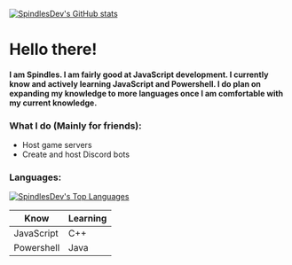 [![SpindlesDev's GitHub stats](https://github-readme-stats.vercel.app/api?username=SpindlesDev&show_icons=true&theme=algolia)](https://github.com/anuraghazra/github-readme-stats)

# Hello there!
<h4>
<p>I am Spindles. I am fairly good at JavaScript development. I currently know and actively learning JavaScript and Powershell. I do plan on expanding my knowledge to more languages once I am comfortable with  my current knowledge.</p>
</h4>

<!---
I am sorry if how this looks is bad to html devs out there, still learning html on the side xD
--->
<h3>What I do (Mainly for friends):</h4>
<ul>
  <li>Host game servers</li>
  <li>Create and host Discord bots</li>
</ul>

### Languages:
[![SpindlesDev's Top Languages](https://github-readme-stats.vercel.app/api/top-langs/?username=SpindlesDev&theme=algolia)](https://github.com/anuraghazra/github-readme-stats)
<table>
<thead>
  <tr>
    <th>Know</th>
    <th>Learning</th>
  </tr>
</thead>
<tbody>
  <tr>
    <td>JavaScript</td>
    <td>C++</td>
  </tr>
  <tr>
    <td>Powershell</td>
    <td>Java</td>
  </tr>
</tbody>
</table>
